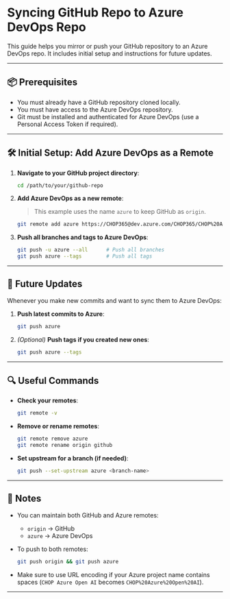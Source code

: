 # Syncing GitHub Repo to Azure DevOps Repo

This guide helps you mirror or push your GitHub repository to an Azure DevOps repo. It includes initial setup and instructions for future updates.

---

## 📦 Prerequisites

- You must already have a GitHub repository cloned locally.
- You must have access to the Azure DevOps repository.
- Git must be installed and authenticated for Azure DevOps (use a Personal Access Token if required).

---

## 🛠 Initial Setup: Add Azure DevOps as a Remote

1. **Navigate to your GitHub project directory**:
   ```bash
   cd /path/to/your/github-repo
   ```

2. **Add Azure DevOps as a new remote**:
   > This example uses the name `azure` to keep GitHub as `origin`.

   ```bash
   git remote add azure https://CHOP365@dev.azure.com/CHOP365/CHOP%20Azure%20Open%20AI/_git/chipper-backend
   ```

3. **Push all branches and tags to Azure DevOps**:
   ```bash
   git push -u azure --all      # Push all branches
   git push azure --tags        # Push all tags
   ```

---

## 🔁 Future Updates

Whenever you make new commits and want to sync them to Azure DevOps:

1. **Push latest commits to Azure**:
   ```bash
   git push azure
   ```

2. *(Optional)* **Push tags if you created new ones**:
   ```bash
   git push azure --tags
   ```

---

## 🔍 Useful Commands

- **Check your remotes**:
  ```bash
  git remote -v
  ```

- **Remove or rename remotes**:
  ```bash
  git remote remove azure
  git remote rename origin github
  ```

- **Set upstream for a branch (if needed)**:
  ```bash
  git push --set-upstream azure <branch-name>
  ```

---

## 📝 Notes

- You can maintain both GitHub and Azure remotes:
  - `origin` → GitHub
  - `azure` → Azure DevOps

- To push to both remotes:
  ```bash
  git push origin && git push azure
  ```

- Make sure to use URL encoding if your Azure project name contains spaces (`CHOP Azure Open AI` becomes `CHOP%20Azure%20Open%20AI`).

---
